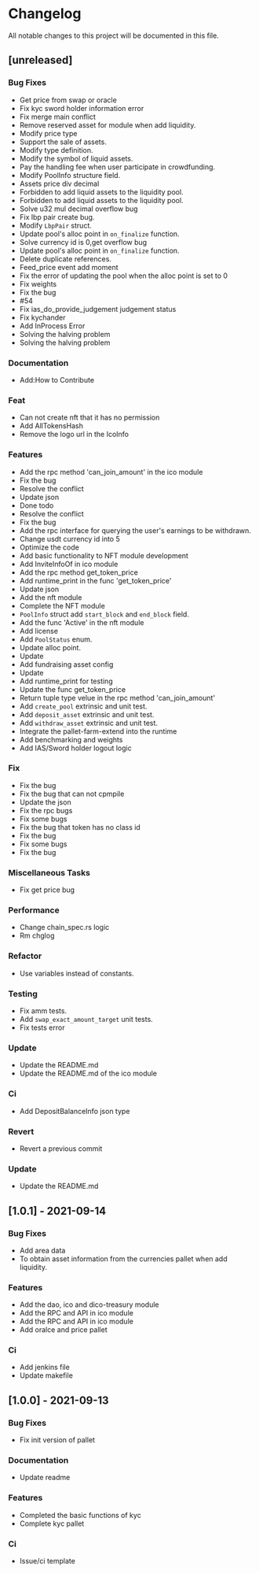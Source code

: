 # Changelog
All notable changes to this project will be documented in this file.

## [unreleased]

### Bug Fixes

- Get price from swap or oracle
- Fix kyc sword holder information error
- Fix merge main conflict
- Remove reserved asset for module when add liquidity.
- Modify price type
- Support the sale of assets.
- Modify type definition.
- Modify the symbol of liquid assets.
- Pay the handling fee when user participate in crowdfunding.
- Modify PoolInfo structure field.
- Assets price div decimal
- Forbidden to add liquid assets to the liquidity pool.
- Forbidden to add liquid assets to the liquidity pool.
- Solve u32 mul decimal overflow bug
- Fix lbp pair create bug.
- Modify `LbpPair` struct.
- Update pool's alloc point in `on_finalize` function.
- Solve currency id is 0,get overflow bug
- Update pool's alloc point in `on_finalize` function.
- Delete duplicate references.
- Feed_price event add moment
- Fix the error of updating the pool when the alloc point is set to 0
- Fix weights
- Fix the bug
- #54
- Fix ias_do_provide_judgement judgement status
- Fix kychander
- Add InProcess Error
- Solving the halving problem
- Solving the halving problem

### Documentation

- Add:How to Contribute

### Feat

- Can not create nft that it has no permission
- Add AllTokensHash
- Remove the logo url in the IcoInfo

### Features

- Add the rpc method 'can_join_amount' in the ico module
- Fix the bug
- Resolve the conflict
- Update json
- Done todo
- Resolve the conflict
- Fix the bug
- Add the rpc interface for querying the user's earnings to be withdrawn.
- Change usdt currency id into 5
- Optimize the code
- Add basic functionality to NFT module development
- Add InviteInfoOf in ico module
- Add the rpc method get_token_price
- Add runtime_print in the func 'get_token_price'
- Update json
- Add the nft module
- Complete the NFT module
- `PoolInfo` struct add `start_block` and `end_block` field.
- Add the func 'Active' in the nft module
- Add license
- Add `PoolStatus` enum.
- Update alloc point.
- Update
- Add fundraising asset config
- Update
- Add runtime_print for testing
- Update the func get_token_price
- Return tuple type velue in the rpc method 'can_join_amount'
- Add `create_pool` extrinsic and unit test.
- Add `deposit_asset` extrinsic and unit test.
- Add `withdraw_asset` extrinsic and unit test.
- Integrate the pallet-farm-extend into the runtime
- Add benchmarking and weights
- Add IAS/Sword holder logout  logic

### Fix

- Fix the bug
- Fix the bug that can not cpmpile
- Update the json
- Fix the rpc bugs
- Fix some bugs
- Fix the bug that token has no class id
- Fix the bug
- Fix some bugs
- Fix the bug

### Miscellaneous Tasks

- Fix get price bug

### Performance

- Change chain_spec.rs logic
- Rm chglog

### Refactor

- Use variables instead of constants.

### Testing

- Fix amm tests.
- Add `swap_exact_amount_target` unit tests.
- Fix tests error

### Update

- Update the README.md
- Update the README.md of the ico module

### Ci

- Add DepositBalanceInfo json type

### Revert

- Revert a previous commit

### Update

- Update the README.md

## [1.0.1] - 2021-09-14

### Bug Fixes

- Add area data
- To obtain asset information from the currencies pallet when add liquidity.

### Features

- Add the dao, ico and dico-treasury module
- Add the RPC and API in ico module
- Add the RPC and API in ico module
- Add oralce and price pallet

### Ci

- Add jenkins file
- Update makefile

## [1.0.0] - 2021-09-13

### Bug Fixes

- Fix init version of pallet

### Documentation

- Update readme

### Features

- Completed the basic functions of kyc
- Complete kyc pallet

### Ci

- Issue/ci template

<!-- generated by git-cliff -->
